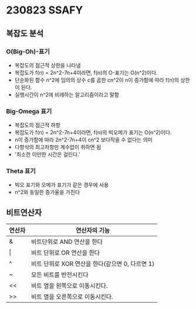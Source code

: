 # 230823 SSAFY
## 복잡도 분석
### O(Big-Oh)-표기
* 복잡도의 점근적 상한을 나타냄
* 복잡도가 f(n) = 2n^2-7n+4이라면, f(n)의 O-표기는 O(n^2)이다.
* 단순화된 함수 n^2에 임의의 상수 c를 곱한 cn^2이 n이 증가함에 따라 f(n)의 상한이 된다.
* 실행시간이 n^2에 비례하는 알고리즘이라고 말함
### Big-Omega 표기
* 복잡도의 점근적 하항
* 복잡도가 f(n) = 2n^2-7n+4이라면, f(n)의 빅오메가 표기는 O(n^2)이다.
* n이 증가함에 따라 2n^2-7n+4이 cn^2 보다작을 수 없다는 의미
* 다항식의 최고차항만 계수없이 취하면 됨
* '최소한 이만한 시간은 걸린다.'
### Theta 표기
* 빅오 표기와 오메가 표기가 같은 경우에 사용
* n^2와 동일한 증가율을 가진다
## 비트연산자
|연산자|연산자의 기능|
|---|---|
|&|비트단위로 AND 연산을 한다|
|\||비트 단위로 OR 연산을 한다|
|^|비트 단위로 XOR 연산을 한다(같으면 0, 다르면 1)|
|~|모든 비트를 반전시킨다|
|<<|비트 열을 왼쪽으로 이동시킨다.|
|>>|비트 열을 오른쪽으로 이동시킨다.|
